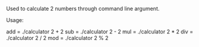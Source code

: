 Used to calculate 2 numbers through command line argument.

Usage:
 
add = ./calculator 2 + 2
sub = ./calculator 2 - 2
mul = ./calculator 2 * 2
div = ./calculator 2 / 2
mod = ./calculator 2 % 2

